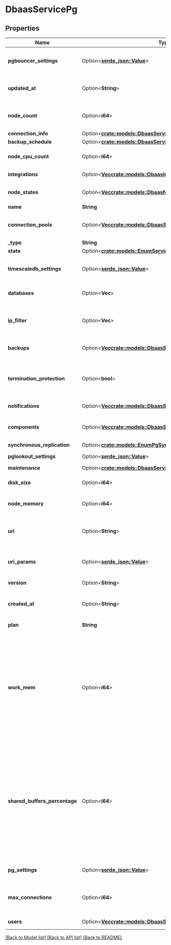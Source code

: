 # DbaasServicePg

## Properties

Name | Type | Description | Notes
------------ | ------------- | ------------- | -------------
**pgbouncer_settings** | Option<[**serde_json::Value**](.md)> | PGBouncer connection pooling settings | [optional]
**updated_at** | Option<**String**> | Service last update timestamp (ISO 8601) | [optional]
**node_count** | Option<**i64**> | Number of service nodes in the active plan | [optional]
**connection_info** | Option<[**crate::models::DbaasServicePgConnectionInfo**](dbaas_service_pg_connection_info.md)> |  | [optional]
**backup_schedule** | Option<[**crate::models::DbaasServiceMysqlBackupSchedule**](dbaas_service_mysql_backup_schedule.md)> |  | [optional]
**node_cpu_count** | Option<**i64**> | Number of CPUs for each node | [optional]
**integrations** | Option<[**Vec<crate::models::DbaasIntegration>**](dbaas-integration.md)> | Service integrations | [optional]
**node_states** | Option<[**Vec<crate::models::DbaasNodeState>**](dbaas-node-state.md)> | State of individual service nodes | [optional]
**name** | **String** |  | 
**connection_pools** | Option<[**Vec<crate::models::DbaasServicePgConnectionPoolsInner>**](dbaas_service_pg_connection_pools_inner.md)> | PostgreSQL PGBouncer connection pools | [optional]
**_type** | **String** |  | 
**state** | Option<[**crate::models::EnumServiceState**](enum-service-state.md)> |  | [optional]
**timescaledb_settings** | Option<[**serde_json::Value**](.md)> | TimescaleDB extension configuration values | [optional]
**databases** | Option<**Vec<String>**> | List of PostgreSQL databases | [optional]
**ip_filter** | Option<**Vec<String>**> | Allowed CIDR address blocks for incoming connections | [optional]
**backups** | Option<[**Vec<crate::models::DbaasServiceBackup>**](dbaas-service-backup.md)> | List of backups for the service | [optional]
**termination_protection** | Option<**bool**> | Service is protected against termination and powering off | [optional]
**notifications** | Option<[**Vec<crate::models::DbaasServiceNotification>**](dbaas-service-notification.md)> | Service notifications | [optional]
**components** | Option<[**Vec<crate::models::DbaasServiceMysqlComponentsInner>**](dbaas_service_mysql_components_inner.md)> | Service component information objects | [optional]
**synchronous_replication** | Option<[**crate::models::EnumPgSynchronousReplication**](enum-pg-synchronous-replication.md)> |  | [optional]
**pglookout_settings** | Option<[**serde_json::Value**](.md)> | PGLookout settings | [optional]
**maintenance** | Option<[**crate::models::DbaasServiceMaintenance**](dbaas-service-maintenance.md)> |  | [optional]
**disk_size** | Option<**i64**> | TODO UNIT disk space for data storage | [optional]
**node_memory** | Option<**i64**> | TODO UNIT of memory for each node | [optional]
**uri** | Option<**String**> | URI for connecting to the service (may be absent) | [optional]
**uri_params** | Option<[**serde_json::Value**](.md)> | service_uri parameterized into key-value pairs | [optional]
**version** | Option<**String**> | PostgreSQL version | [optional]
**created_at** | Option<**String**> | Service creation timestamp (ISO 8601) | [optional]
**plan** | **String** | Subscription plan | 
**work_mem** | Option<**i64**> | Sets the maximum amount of memory to be used by a query operation (such as a sort or hash table) before writing to temporary disk files, in MB. Default is 1MB + 0.075% of total RAM (up to 32MB). | [optional]
**shared_buffers_percentage** | Option<**i64**> | Percentage of total RAM that the database server uses for shared memory buffers. Valid range is 20-60 (float), which corresponds to 20% - 60%. This setting adjusts the shared_buffers configuration value. | [optional]
**pg_settings** | Option<[**serde_json::Value**](.md)> | PostgreSQL-specific settings | [optional]
**max_connections** | Option<**i64**> | Maximum number of connections allowed to an instance | [optional]
**users** | Option<[**Vec<crate::models::DbaasServicePgUsersInner>**](dbaas_service_pg_users_inner.md)> | List of service users | [optional]

[[Back to Model list]](../README.md#documentation-for-models) [[Back to API list]](../README.md#documentation-for-api-endpoints) [[Back to README]](../README.md)



